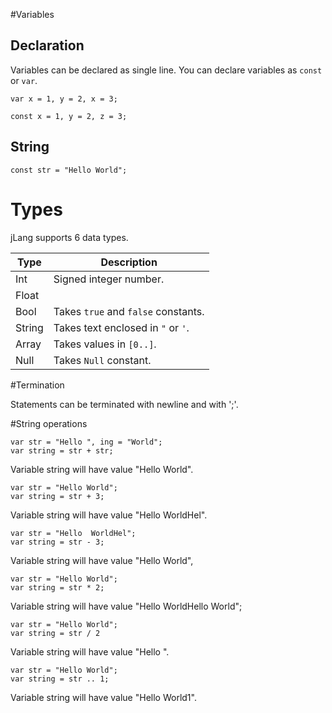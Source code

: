 #Variables

## Declaration

Variables can be declared as single line. You can declare variables as ```const``` or ```var```.

```
var x = 1, y = 2, x = 3;
```


```
const x = 1, y = 2, z = 3;
```
## String

```
const str = "Hello World";
```

# Types

jLang supports 6 data types.

| Type | Description |
|------|-------------|
| Int  | Signed integer number. |
| Float| 
| Bool | Takes ```true``` and ```false``` constants. |
|String| Takes text enclosed in ```"``` or ```'```. |
| Array| Takes values in ```[0..]```.|
| Null | Takes ```Null``` constant. |

#Termination

Statements can be terminated with newline and with ';'.

#String operations

```
var str = "Hello ", ing = "World";
var string = str + str;

```

Variable string will have value "Hello World".


```
var str = "Hello World";
var string = str + 3;

```

Variable string will have value "Hello WorldHel".

```
var str = "Hello  WorldHel";
var string = str - 3;

```

Variable string will have value "Hello World",

```
var str = "Hello World";
var string = str * 2;

```

Variable string will have value "Hello WorldHello World";

```
var str = "Hello World";
var string = str / 2
```

Variable string will have value "Hello ". 

```
var str = "Hello World";
var string = str .. 1;
```

Variable string will have value "Hello World1".
